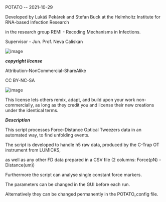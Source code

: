 

POTATO -- 2021-10-29

Developed by Lukáš Pekárek and Stefan Buck at the Helmholtz Institute for RNA-based Infection Research

in the research group REMI - Recoding Mechanisms in Infections.

Supervisor - Jun. Prof. Neva Caliskan

![image](https://user-images.githubusercontent.com/59534208/141326704-f0ddbee2-1dd3-42bf-a5c1-c98e730bb05b.png)


***copyright license***

Attribution-NonCommercial-ShareAlike

CC BY-NC-SA

![image](https://user-images.githubusercontent.com/59534208/141326328-f8ba55ef-3f27-43a0-ae4b-be74df46e57f.png)

This license lets others remix, adapt, and build upon your work non-commercially, as long as they credit you and license their new creations under the identical terms.

***Description***

This script processes Force-Distance Optical Tweezers data in an automated way, to find unfolding events.

The script is developed to handle h5 raw data, produced by the C-Trap OT instrument from LUMICKS,

as well as any other FD data prepared in a CSV file (2 columns: Force(pN) - Distance(um))

Furthermore the script can analyse single constant force markers.

The parameters can be changed in the GUI before each run.

Alternatively they can be changed permanently in the POTATO_config file.
